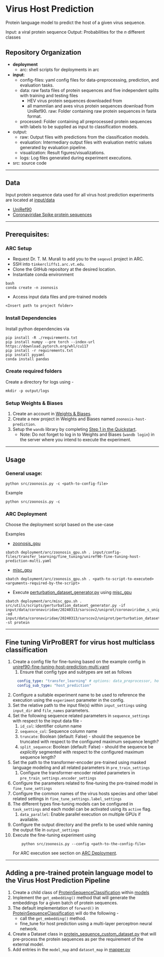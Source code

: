# Virus Host Prediction

Protein language model to predict the host of a given virus sequence.

Input: a viral protein sequence
Output: Probabilities for the $n$ different classes

## Repository Organization
- **deployment**
  - arc: shell scripts for deployments in arc
- **input**: 
    - config-files: yaml config files for data-preprocessing, prediction, and evaluation tasks.
    - data: raw fasta files of protein sequences and five independent splits with training and testing files
      - HEV virus protein sequences downloaded from
      - all mammlian and aves virus protein sequences download from UniRef90.
  raw: Folder containing raw protein sequences in fasta format. 
    - processed: Folder containing all preprocessed protein sequences with labels to be supplied as input to classification models.
- output: 
    - raw: Output files with predictions from the classification models.
    - evaluation: Intermediary output files with evaluation metric values generated by evaluation pipeline.
    - visualization: Result figures/visualizations.
    - logs: Log files generated during experiment executions.
- src: source code
---
## Data
Input protein sequence data used for all virus host prediction experiments are located at [input/data](input/data)

- [UniRef90](input/data/uniref90/20240131)
- [Coronaviridae Spike protein sequences](input/data/coronaviridae/20240313)
---
## Prerequisites:
### ARC Setup
- Request Dr. T. M. Murali to add you to the `seqevol` project in ARC.
- SSH into `tinkercliffs1.arc.vt.edu`.
- Clone the GitHub repository at the desired location.
- Instantiate conda environment
```shell
bash
conda create -n zoonosis
```
- Access input data files and pre-trained models
```shell
<Insert path to project folder>
```

### Install Dependencies
Install python dependencies via 
```shell 
pip install -R ./requirements.txt
pip install numpy --pre torch --index-url https://download.pytorch.org/whl/cu117
pip install -r requirements.txt
pip install pyyaml
conda install pandas
```
### Create required folders
Create a directory for logs using - 
```shell
mkdir -p output/logs
```
### Setup Weights & Biases
1. Create an account in [Weights & Biases](https://wandb.ai/site/).
2. Create a new project in Weights and Biases named `zoonosis-host-prediction`.
3. Setup the `wandb` library by completing [Step 1 in the Quickstart](https://wandb.ai/quickstart?utm_source=app-resource-center&utm_medium=app&utm_term=quickstart).
    - Note: Do not forget to log in to Weights and Biases (`wandb login`) in the server where you intend to execute the experiment.
---
## Usage
### General usage:
```shell
python src/zoonosis.py -c <path-to-config-file>
```
Example
```shell
python src/zoonosis.py -c 
```


### ARC Deployment
Choose the deployment script based on the use-case

Examples
- [zoonosis_gpu](deployment/arc/zoonosis_gpu.sh)
```shell
sbatch deployment/arc/zoonosis_gpu.sh . input/config-files/transfer_learning/fine_tuning/uniref90-fine-tuning-host-prediction-multi.yaml
```

- [misc_gpu](deployment/arc/misc_gpu.sh)
```shell
sbatch deployment/arc/zoonosis_gpu.sh . <path-to-script-to-executed> <arguments-required-by-the-script>
```

- Execute [perturbation_dataset_generator.py](src/utils/scripts/perturbation_dataset_generator.py) using [misc_gpu](deployment/arc/misc_gpu.sh)
```shell
sbatch deployment/arc/misc_gpu.sh . src/utils/scripts/perturbation_dataset_generator.py -if input/data/coronaviridae/20240313/sarscov2/uniprot/coronaviridae_s_uniprot_sars_cov_2.csv -od input/data/coronaviridae/20240313/sarscov2/uniprot/perturbation_dataset/multi -st protein
```
---
## Fine tuning VirProBERT for virus host multiclass classification
1. Create a config file for fine-tuning based on the example config in [uniref90-fine-tuning-host-prediction-multi.yaml](input/config-files/transfer_learning/fine_tuning/uniref90-fine-tuning-host-prediction-multi.yaml)
   1. Ensure that config type and subtypes are set as follows
    ```yaml
      config_type: "transfer_learning" # options: data_preprocessor, host_prediction, evaluation, transfer_learning
      config_sub_type: "host_prediction"
    ```
2. Configure a suitable experiment name to be used to reference the execution using the `experiment` parameter in the config.
3. Set the relative path to the input file(s) within `input_settings` using `input_dir` and `file_names` parameters.
4. Set the following sequence related parameters in `sequence_settings` with respect to the input data file -
   1. `id_col`: identifier column name
   2. `sequence_col`: Sequence column name
   3. `truncate`: Boolean (default: False) - should the sequence be truncated with respect to the configured maximum sequence length?
   4. `split_sequence`: Boolean (default: False) - should the sequence be *explicitly* segmented with respect to the configured maximum sequence length?
5. Set the path to the transformer-encoder pre-trained using masked language modeling and all related parameters in `pre_train_settings`
    1. Configure the transformer-encoder related parameters in `pre_train_settings.encoder_settings`
6. Configure the parameters related to fine-tuning the pre-trained model in `fine_tune_settings`
7. Configure the common names of the virus hosts species and other label related settings in `fine_tune_settings.label_settings`
8. The different types fine-tuning models can be configured in `task_settings` and each model can be activated using its `active` flag.
    1. `data_parallel`: Enable parallel execution on multiple GPUs if available.
9. Configure the output directory and the prefix to be used while naming the output file in `output_settings`
10. Execute the fine-tuning experiment using
    ```shell
        python src/zoonosis.py --config <path-to-the-config-file>
    ```
    For ARC execution see section on [ARC Deployment](#arc-deployment).
---
## Adding a pre-trained protein language model to the Virus Host Prediction Pipeline

1. Create a child class of [ProteinSequenceClassification](src/models/protein_sequence_classification.py) within [models](src/models)
2. Implement the `get_embedding()` method that will generate the embeddings for a given batch of protein sequences.
3. The default implementation of `forward()` in [ProteinSequenceClassification](src/models/protein_sequence_classification.py) will do the following - 
   - call the `get_embedding()` method.
   - fine_tune for host prediction using a multi-layer perceptron neural network.
4. Create a Dataset class in [protein_sequence_custom_dataset.py](src/datasets/protein_sequence_custom_dataset.py) that will pre-process the protein sequences as per the requirement of the external model.
5. Add entries in the `model_map` and `dataset_map` in [mapper.py](src/utils/mapper.py)
